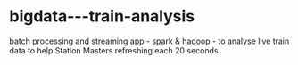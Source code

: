 # bigdata---train-analysis
batch processing and streaming app - spark &amp; hadoop - to analyse live train data to help Station Masters refreshing each 20 seconds
